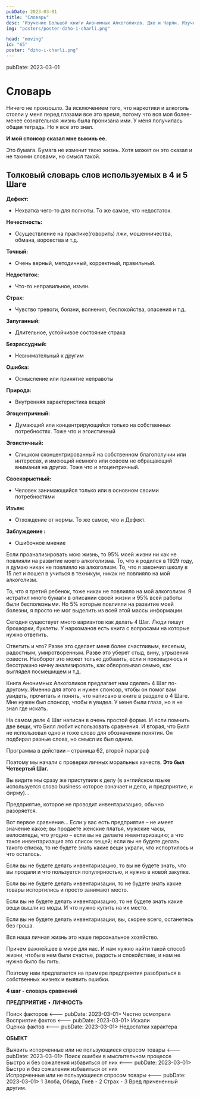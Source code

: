 ```yaml
---
pubDate: 2023-03-01
title: "Словарь"
desc: "Изучение Большой книги Анонимных Алкоголиков. Джо и Чарли. Изучение БК. (064)"
img: "posters/poster-dzho-i-charli.png"

head: "moving"
id: "65"
poster: "dzho-i-charli.png"
---
```


pubDate: 2023-03-01

# Словарь

Ничего не произошло. За исключением того, что наркотики и алкоголь стояли у меня перед глазами все это время, потому что вся моя более-менее сознательная жизнь была пронизана ими. У меня получилась общая тетрадь. Но я все это знал.

**И мой спонсор сказал мне выкинь ее.**

Это бумага. Бумага не изменит твою жизнь. Хотя может он это сказал и не такими словами, но смысл такой.

## Толковый словарь слов используемых в 4 и 5 Шаге

**Дефект:**

- Нехватка чего-то для полноты. То же самое, что недостаток.

**Нечестность:**

- Осуществление на практике(говорить) лжи, мошенничества, обмана, воровства и т.д.

**Точный:**

- Очень верный, методичный, корректный, правильный.

**Недостаток:**

- Что-то неправильное, изъян.

**Страх:**

- Чувство тревоги, боязни, волнения, беспокойства, опасения и т.д.

**Запуганный:**

- Длительное, устойчивое состояние страха

**Безрассудный:**

- Невнимательный к другим

**Ошибка:**

- Осмысление или принятие неправоты

**Природа:**

- Внутренняя характеристика вещей

**Эгоцентричный:**

- Думающий или концентрирующийся только на собственных потребностях. Тоже что и эгоистичный

**Эгоистичный:**

- Слишком сконцентрированный на собственном благополучии или интересах, и имеющий немного или совсем не обращающий внимания на других. Тоже что и эгоцентричный.

**Своекорыстный:**

- Человек занимающийся только или в основном своими потребностями

**Изъян:**

- Отхождение от нормы. То же самое, что и Дефект.

**Заблуждение :**

- Ошибочное мнение

Если проанализировать мою жизнь, то 95% моей жизни ни как не повлияли на развитие моего алкоголизма. То, что я родился в 1929 году, я думаю никак не повлияло на алкоголизм. То, что я закончил школу в 15 лет и пошел в учиться в техникум, никак не повлияло на мой алкоголизм.

То, что я третий ребенок, тоже никак не повлияло на мой алкоголизм. Я истратил много бумаги в описании своей жизни и 95% всей работы были бесполезными. Но 5% которые повлияли на развитие моей болезни, я просто не мог выделить из всей этой массы информации.

Сегодня существует много вариантов как делать 4 Шаг. Люди пишут брошюрки, буклеты. У наркоманов есть книга с вопросами на которые нужно ответить.

Ответить и что? Разве это сделает меня более счастливым, веселым, радостным, умиротворенным. Разве это уберет стыд, вину, угрызения совести. Наоборот это может только добавить, если я поковыряюсь и бесстрашно начну анализировать, как обворовывал семью, как выглядел посмешищем и т.д.

Книга Анонимных Алкоголиков предлагает нам сделать 4 Шаг по-другому. Именно для этого и нужен спонсор, чтобы он помог вам увидеть, прочитать и понять, что написано в книге в разделе о 4 Шаге. Мне нужен был спонсор, чтобы я увидел. У меня были глаза, но я не знал где искать.

На самом деле 4 Шаг написан в очень простой форме. И если помнить две вещи, что Билл любит использовать сравнения. И вторая, что Билл не использовал одно и тоже слово для обозначения понятия. Он подбирал разные слова, но смысл их был одним.

Программа в действии – страница 62, второй параграф

Поэтому мы начали с проверки личных моральных качеств. **Это был Четвертый Шаг.**

Вы видите мы сразу же приступили к делу (в английском языке используется слово business которое означает и дело, и предприятие, и фирму)…

Предприятие, которое не проводит инвентаризацию, обычно разоряется.

Вот первое сравнение… Если у вас есть предприятие – не имеет значение какое; вы продаете женские платья, мужские часы, велосипеды, что угодно – если вы не делаете инвентаризацию; а что такое инвентаризация это список вещей; если вы не будете делать такого списка, то не будете знать какие вещи украли, что испортилось и что осталось.

Если вы не будете делать инвентаризацию, то вы не будете знать, что вы продали и что пользуется популярностью, и нужно в новой закупке.

Если вы не будете делать инвентаризации, то не будете знать какие товары испортились и просто занимают место.

Если вы не будете делать инвентаризацию, то не будете знать какие вещи вышли из моды. И что нужно купить на их место.

Если вы не будете делать инвентаризации, вы, скорее всего, останетесь без гроша.

Вся наша личная жизнь это наше персональное хозяйство.

Причем важнейшее в мире для нас. И нам нужно найти такой способ жизни, чтобы в нем были счастье, радость и спокойствие, и нам не нужно было бы пить.

Поэтому нам предлагается на примере предприятия разобраться в собственных жизнях и выявить ошибки.

**4 шаг - словарь сравнений**

**ПРЕДПРИЯТИЕ** • **ЛИЧНОСТЬ**

Поиск факторов <---
pubDate: 2023-03-01> Честно осмотрели <br>
Восприятие фактов <---
pubDate: 2023-03-01> Искали <br>
Оценка фактов <---
pubDate: 2023-03-01> Недостатки характера <br >

**ОБЬЕКТ**

Выявить испорченные или не пользующиеся спросом товары <---
pubDate: 2023-03-01> Поиск ошибки в мыслительном процессе <br>
Быстро и без сожаления избавиться от них <---
pubDate: 2023-03-01> Быстро и без сожаления избавиться от них <br>
Испрорченные или не пользующиеся спросом товары <---
pubDate: 2023-03-01> 1 Злоба, Обида, Гнев - 2 Страх - 3 Вред причененный другим.<br>
